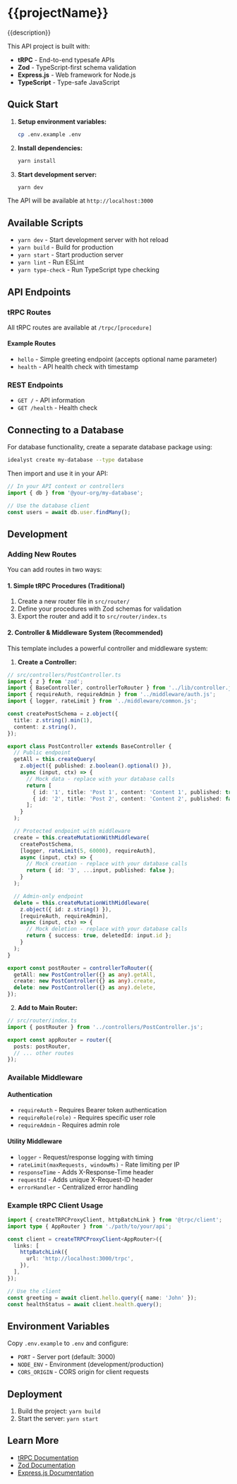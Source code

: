 # {{projectName}}

{{description}}

This API project is built with:
- **tRPC** - End-to-end typesafe APIs
- **Zod** - TypeScript-first schema validation
- **Express.js** - Web framework for Node.js
- **TypeScript** - Type-safe JavaScript

## Quick Start

1. **Setup environment variables:**
   ```bash
   cp .env.example .env
   ```

2. **Install dependencies:**
   ```bash
   yarn install
   ```

3. **Start development server:**
   ```bash
   yarn dev
   ```

The API will be available at `http://localhost:3000`

## Available Scripts

- `yarn dev` - Start development server with hot reload
- `yarn build` - Build for production
- `yarn start` - Start production server
- `yarn lint` - Run ESLint
- `yarn type-check` - Run TypeScript type checking

## API Endpoints

### tRPC Routes

All tRPC routes are available at `/trpc/[procedure]`

#### Example Routes
- `hello` - Simple greeting endpoint (accepts optional name parameter)
- `health` - API health check with timestamp

### REST Endpoints
- `GET /` - API information
- `GET /health` - Health check

## Connecting to a Database

For database functionality, create a separate database package using:
```bash
idealyst create my-database --type database
```

Then import and use it in your API:
```typescript
// In your API context or controllers
import { db } from '@your-org/my-database';

// Use the database client
const users = await db.user.findMany();
```

## Development

### Adding New Routes

You can add routes in two ways:

#### 1. Simple tRPC Procedures (Traditional)
1. Create a new router file in `src/router/`
2. Define your procedures with Zod schemas for validation
3. Export the router and add it to `src/router/index.ts`

#### 2. Controller & Middleware System (Recommended)
This template includes a powerful controller and middleware system:

1. **Create a Controller:**
```typescript
// src/controllers/PostController.ts
import { z } from 'zod';
import { BaseController, controllerToRouter } from '../lib/controller.js';
import { requireAuth, requireAdmin } from '../middleware/auth.js';
import { logger, rateLimit } from '../middleware/common.js';

const createPostSchema = z.object({
  title: z.string().min(1),
  content: z.string(),
});

export class PostController extends BaseController {
  // Public endpoint
  getAll = this.createQuery(
    z.object({ published: z.boolean().optional() }),
    async (input, ctx) => {
      // Mock data - replace with your database calls
      return [
        { id: '1', title: 'Post 1', content: 'Content 1', published: true },
        { id: '2', title: 'Post 2', content: 'Content 2', published: false },
      ];
    }
  );

  // Protected endpoint with middleware
  create = this.createMutationWithMiddleware(
    createPostSchema,
    [logger, rateLimit(5, 60000), requireAuth],
    async (input, ctx) => {
      // Mock creation - replace with your database calls
      return { id: '3', ...input, published: false };
    }
  );

  // Admin-only endpoint
  delete = this.createMutationWithMiddleware(
    z.object({ id: z.string() }),
    [requireAuth, requireAdmin],
    async (input, ctx) => {
      // Mock deletion - replace with your database calls
      return { success: true, deletedId: input.id };
    }
  );
}

export const postRouter = controllerToRouter({
  getAll: new PostController({} as any).getAll,
  create: new PostController({} as any).create,
  delete: new PostController({} as any).delete,
});
```

2. **Add to Main Router:**
```typescript
// src/router/index.ts
import { postRouter } from '../controllers/PostController.js';

export const appRouter = router({
  posts: postRouter,
  // ... other routes
});
```

### Available Middleware

#### Authentication
- `requireAuth` - Requires Bearer token authentication
- `requireRole(role)` - Requires specific user role
- `requireAdmin` - Requires admin role

#### Utility Middleware
- `logger` - Request/response logging with timing
- `rateLimit(maxRequests, windowMs)` - Rate limiting per IP
- `responseTime` - Adds X-Response-Time header
- `requestId` - Adds unique X-Request-ID header
- `errorHandler` - Centralized error handling

### Example tRPC Client Usage

```typescript
import { createTRPCProxyClient, httpBatchLink } from '@trpc/client';
import type { AppRouter } from './path/to/your/api';

const client = createTRPCProxyClient<AppRouter>({
  links: [
    httpBatchLink({
      url: 'http://localhost:3000/trpc',
    }),
  ],
});

// Use the client
const greeting = await client.hello.query({ name: 'John' });
const healthStatus = await client.health.query();
```

## Environment Variables

Copy `.env.example` to `.env` and configure:

- `PORT` - Server port (default: 3000)
- `NODE_ENV` - Environment (development/production)
- `CORS_ORIGIN` - CORS origin for client requests

## Deployment

1. Build the project: `yarn build`
2. Start the server: `yarn start`

## Learn More

- [tRPC Documentation](https://trpc.io/)
- [Zod Documentation](https://zod.dev/)
- [Express.js Documentation](https://expressjs.com/) 